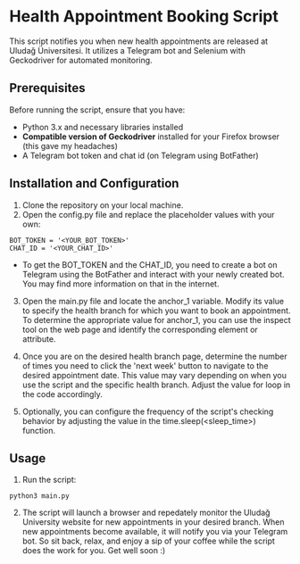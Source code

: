 # Health Appointment Booking Script

This script notifies you when new health appointments are released at Uludağ Üniversitesi. It utilizes a Telegram bot and Selenium with Geckodriver for automated monitoring.

## Prerequisites

Before running the script, ensure that you have:

- Python 3.x and necessary libraries installed
- **Compatible version of Geckodriver** installed for your Firefox browser (this gave my headaches)
- A Telegram bot token and chat id (on Telegram using BotFather)

## Installation and Configuration

1. Clone the repository on your local machine.
2. Open the config.py file and replace the placeholder values with your own:

```
BOT_TOKEN = '<YOUR_BOT_TOKEN>'
CHAT_ID = '<YOUR_CHAT_ID>'
```

- To get the BOT_TOKEN and the CHAT_ID, you need to create a bot on Telegram using the BotFather and interact with your newly created bot. You may find more information on that in the internet.

3. Open the main.py file and locate the anchor_1 variable. Modify its value to specify the health branch for which you want to book an appointment. To determine the appropriate value for anchor_1, you can use the inspect tool on the web page and identify the corresponding element or attribute.

4. Once you are on the desired health branch page, determine the number of times you need to click the 'next week' button to navigate to the desired appointment date. This value may vary depending on when you use the script and the specific health branch. Adjust the value for loop in the code accordingly.

5. Optionally, you can configure the frequency of the script's checking behavior by adjusting the value in the time.sleep(<sleep_time>) function.

## Usage

1. Run the script:

```
python3 main.py
```

2. The script will launch a browser and repedately monitor the Uludağ University website for new appointments in your desired branch. When new appointments become available, it will notify you via your Telegram bot. So sit back, relax, and enjoy a sip of your coffee while the script does the work for you. Get well soon :)
